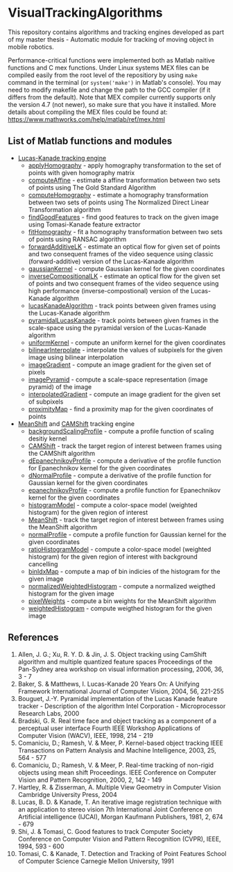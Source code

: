 # VisualTrackingAlgorithms

This repository contains algorithms and tracking engines developed as part of my master thesis - Automatic module for tracking of moving object in mobile robotics.

Performance-critical functions were implemented both as Matlab naitive functions and C mex functions. Under Linux systems MEX files can be compiled easily from the root level of the repositiory by using `make` command in the terminal (or `system('make')` in Matlab's console). You may need to modify makefile and change the path to the GCC compiler (if it differs from the default). Note that MEX compiler currently supports only the version 4.7 (not newer), so make sure that you have it installed. More details about compiling the MEX files could be found at: https://www.mathworks.com/help/matlab/ref/mex.html

## List of Matlab functions and modules

- [Lucas-Kanade tracking engine](../master/+trackingModule/LucasKanadeTracker.m)
  - [applyHomography](../master/LucasKanadeEngine/applyHomography.m) - apply homography transformation to the set of points with given homography matrix
  - [computeAffine](../master/LucasKanadeEngine/computeAffine.m) - estimate a affine transformation between two sets of points using The Gold Standard Algorithm 
  - [computeHomography](../master/LucasKanadeEngine/computeHomography.m) - estimate a homography transformation between two sets of points using The Normalized Direct Linear Transformation algorithm
  - [findGoodFeatures](../master/LucasKanadeEngine/findGoodFeatures.m) - find good features to track on the given image using Tomasi-Kanade feature extractor
  - [fitHomography](../master/LucasKanadeEngine/fitHomography.m) - fit a homography transformation between two sets of points using RANSAC algorithm
  - [forwardAdditiveLK](../master/LucasKanadeEngine/forwardAdditiveLK.m) - estimate an optical flow for given set of points and two consequent frames of the video sequence using classic (forward-additive) version of the Lucas-Kanade algorithm
  - [gaussianKernel](../master/LucasKanadeEngine/gaussianKernel.m) - compute Gaussian kernel for the given coordinates
  - [inverseCompositionalLK](../master/LucasKanadeEngine/inverseCompostionalLK.m) - estimate an optical flow for the given set of points and two consequent frames of the video sequence using high performance (inverse-compostional) version of the Lucas-Kanade algorithm
  - [lucasKanadeAlgorithm](../master/LucasKanadeEngine/lucasKanadeAlgorithm.m) - track points between given frames using the Lucas-Kanade algorithm
  - [pyramidalLucasKanade](../master/LucasKanadeEngine/pyramidalLucasKanade.m) - track points between given frames in the scale-space using the pyramidal version of the Lucas-Kanade algorithm
  - [uniformKernel](../master/LucasKanadeEngine/uniformKernel.m) - compute an uniform kernel for the given coordinates
  - [bilinearInterpolate](../master/LucasKanadeEngine/matlab/bilinearInterpolate.m) - interpolate the values of subpixels for the given image using bilinear interpolation 
  - [imageGradient](../master/LucasKanadeEngine/matlab/imageGradient.m) - compute an image gradient for the given set of pixels
  - [imagePyramid](../master/LucasKanadeEngine/matlab/imagePyramid.m) - compute a scale-space representation (image pyramid) of the image
  - [interpolatedGradient](../master/LucasKanadeEngine/matlab/interpolatedGradient.m) - compute an image gradient for the given set of subpixels
  - [proximityMap](../master/LucasKanadeEngine/matlab/proximityMap.m) - find a proximity map for the given coordinates of points
- [MeanShift](../master/+trackingModule/MeanShiftTracker.m) and [CAMShift](../master/+trackingModule/CAMShiftTracker.m) tracking engine
  - [backgroundScalingProfile](../master/MeanShiftEngine/backgorundScalingProfile.m) - compute a profile function of scaling desitiy kernel
  - [CAMShift](../master/MeanShiftEngine/CAMShift.m) - track the target region of interest between frames using the CAMShift algorithm
  - [dEpanechnikovProfile](../master/MeanShiftEngine/dEpanechnikovProfile.m) - compute a derivative of the profile function for Epanechnikov kernel for the given coordinates
  - [dNormalProfile](../master/MeanShiftEngine/dNormalProfile.m) - compute a derivative of the profile function for Gaussian kernel for the given coordinates
  - [epanechnikovProfile](../master/MeanShiftEngine/epanechnikovProfile.m) - compute a profile function for Epanechnikov kernel for the given coordinates
  - [histogramModel](../master/MeanShiftEngine/histogramModel.m) - compute a color-space model (weighted histogram) for the given region of interest
  - [MeanShift](../master/MeanShiftEngine/meanShift.m) - track the target region of interest between frames using the MeanShift algorithm
  - [normalProfile](../master/MeanShiftEngine/normalProfile.m) - compute a profile function for Gaussian kernel for the given coordinates
  - [ratioHistogramModel](../master/MeanShiftEngine/ratioHistogramModel.m) - compute a color-space model (weighted histogram) for the given region of interest with background cancelling 
  - [binIdxMap](../master/MeanShiftEngine/matlab/binIdxMap.m) - compute a map of bin indicies of the histogram for the given image
  - [normalizedWeightedHistogram](../master/MeanShiftEngine/matlab/normalizedWeightedHistogram.m) - compute a normalized weigthed histogram for the given image
  - [pixelWeights](../master/MeanShiftEngine/matlab/pixelWeights.m) - compute a bin weights for the MeanShift algorithm
  - [weightedHistogram](../master/MeanShiftEngine/matlab/weightedHistogram.m) - compute weigthed histogram for the given image

## References

1. Allen, J. G.; Xu, R. Y. D. & Jin, J. S. Object tracking using CamShift algorithm and multiple quantized feature spaces Proceedings of the Pan-Sydney area workshop on visual information processing, 2006, 36, 3 - 7
2. Baker, S. & Matthews, I. Lucas-Kanade 20 Years On: A Unifying Framework International Journal of Computer Vision, 2004, 56, 221-255
3. Bouguet, J.-Y. Pyramidal implementation of the Lucas Kanade feature tracker - Description of the algorithm Intel Corporation - Microprocessor Research Labs, 2000
4. Bradski, G. R. Real time face and object tracking as a component of a perceptual user interface Fourth IEEE Workshop Applications of Computer Vision (WACV), IEEE, 1998, 214 - 219
5. Comaniciu, D.; Ramesh, V. & Meer, P. Kernel-based object tracking IEEE Transactions on Pattern Analysis and Machine Intelligence, 2003, 25, 564 - 577
6. Comaniciu, D.; Ramesh, V. & Meer, P. Real-time tracking of non-rigid objects using mean shift Proceedings. IEEE Conference on Computer Vision and Pattern Recognition, 2000, 2, 142 - 149
7. Hartley, R. & Zisserman, A. Multiple View Geometry in Computer Vision Cambridge University Press, 2004
8. Lucas, B. D. & Kanade, T. An iterative image registration technique with an application to stereo vision 7th International Joint Conference on Artificial intelligence (IJCAI), Morgan Kaufmann Publishers, 1981, 2, 674 - 679
9. Shi, J. & Tomasi, C. Good features to track Computer Society Conference on Computer Vision and Pattern Recognition (CVPR), IEEE, 1994, 593 - 600
10. Tomasi, C. & Kanade, T. Detection and Tracking of Point Features School of Computer Science Carnegie Mellon University, 1991 

